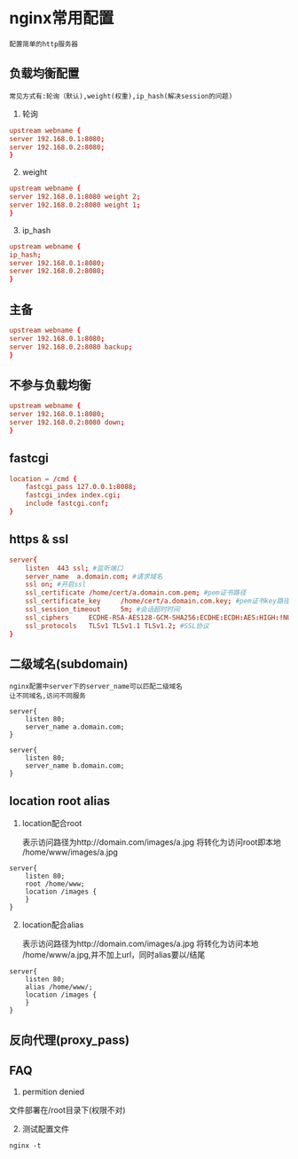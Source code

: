 # nginx常用配置

	配置简单的http服务器

## 负载均衡配置

	常见方式有:轮询（默认),weight(权重),ip_hash(解决session的问题)

1. 轮询
```conf
upstream webname {
server 192.168.0.1:8080;
server 192.168.0.2:8080;
}
```

2. weight
```conf
upstream webname {
server 192.168.0.1:8080 weight 2;
server 192.168.0.2:8080 weight 1;
}
```

3. ip_hash
```conf
upstream webname {
ip_hash;
server 192.168.0.1:8080;
server 192.168.0.2:8080;
}
```

## 主备
```conf
upstream webname {
server 192.168.0.1:8080;
server 192.168.0.2:8080 backup;
}
```

## 不参与负载均衡
```conf
upstream webname {
server 192.168.0.1:8080;
server 192.168.0.2:8080 down;
}
```

## fastcgi
```conf
location = /cmd {
	fastcgi_pass 127.0.0.1:8088;
	fastcgi_index index.cgi;
	include fastcgi.conf;
}
```

## https & ssl
```conf
server{
	listen  443 ssl; #监听端口
    server_name  a.domain.com; #请求域名
	ssl on; #开启ssl
	ssl_certificate /home/cert/a.domain.com.pem; #pem证书路径
	ssl_certificate_key     /home/cert/a.domain.com.key; #pem证书key路径
	ssl_session_timeout     5m; #会话超时时间
	ssl_ciphers     ECDHE-RSA-AES128-GCM-SHA256:ECDHE:ECDH:AES:HIGH:!NULL:!aNULL:!MD5:!ADH:!RC4; #加密算法
	ssl_protocols   TLSv1 TLSv1.1 TLSv1.2; #SSL协议
}
```

## 二级域名(subdomain)

	nginx配置中server下的server_name可以匹配二级域名
	让不同域名,访问不同服务
```config
server{
	listen 80;
	server_name a.domain.com;
}

server{
	listen 80;
	server_name b.domain.com;
}
```

## location root alias

1. location配合root

	表示访问路径为http://domain.com/images/a.jpg 将转化为访问root即本地
	/home/www/images/a.jpg
```config
server{
	listen 80;
	root /home/www;
	location /images {
	}
}
```

2. location配合alias

	表示访问路径为http://domain.com/images/a.jpg 将转化为访问本地
	/home/www/a.jpg,并不加上url，同时alias要以/结尾
```config
server{
	listen 80;
	alias /home/www/;
	location /images {
	}
}
```

## 反向代理(proxy_pass)

## FAQ
1. permition denied

文件部署在/root目录下(权限不对)

2. 测试配置文件
```shell
nginx -t
```
